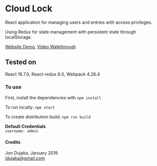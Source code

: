 # Cloud Lock
React application for managing users and entries with access privileges.

Using Redux for state management with persistent state through localStorage.

[Website Demo](https://jondujaka.online/cloud-lock),
[Video Walkthrough](https://drive.google.com/file/d/1r2gInZiy8ijJZxb_A_n8dTy4jFeMomyo/view?usp=sharing)

## Tested on
React 16.7.0, React-redux 6.0, Webpack 4.28.4


### To use
First, install the dependencies with `npm install`

To run locally:
`npm start`

To create distribution build:
`npm run build`

**Default Credentials** <br>
`username: admin`

#### Credits

Jon Dujaka, January 2019\
[jdujaka@gmail.com](mailto:jdujaka@gmail.com)